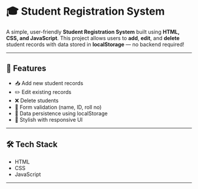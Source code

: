 # 🎓 Student Registration System

A simple, user-friendly **Student Registration System** built using **HTML, CSS, and JavaScript**. This project allows users to **add**, **edit**, and **delete** student records with data stored in **localStorage** — no backend required!

---

## 🚀 Features

- 📥 Add new student records
- ✏️ Edit existing records
- ❌ Delete students
- 🧠 Form validation (name, ID, roll no)
- 💾 Data persistence using localStorage
- 🎨 Stylish with responsive UI 

---


## 🛠️ Tech Stack

- HTML
- CSS
- JavaScript
---

